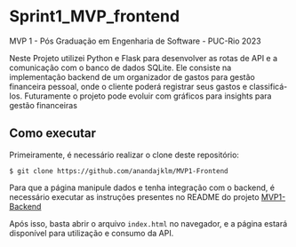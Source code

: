 # Sprint1_MVP_frontend
MVP 1 - Pós Graduação em Engenharia de Software - PUC-Rio 2023

Neste Projeto utilizei Python e Flask para desenvolver as rotas de API e a comunicação com o banco de dados SQLite. Ele consiste na implementação backend de um organizador de gastos para gestão financeira pessoal, onde o cliente poderá registrar seus gastos e classificá-los. Futuramente o projeto pode evoluir com gráficos para insights para gestão financeiras

## Como executar 

Primeiramente, é necessário realizar o clone deste repositório:

```
$ git clone https://github.com/anandajklm/MVP1-Frontend
```

Para que a página manipule dados e tenha integração com o backend, é necessário executar as instruções presentes no README do projeto [MVP1-Backend](https://github.com/anandajklm/MVP1-Backend/blob/main/README.md)

Após isso, basta abrir o arquivo `index.html` no navegador, e a página estará disponível para utilização e consumo da API. 